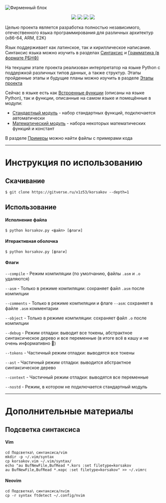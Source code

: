 ![Фирменный блок](<https://gitverse.ru/api/repos/korsakov/mediakit/raw/branch/master/Корсаков%20(блок)/Корсаков%20(блок,%20скруглённый%20прямоугольник)/Корсаков%20(блок,%20скруглённый%20прямоугольник).svg>)

<p align="center">
    <a><img src="https://badgen.net/badge/Текущая%20версия/v0.5.6.1/green" /></a>
    <a><img src="https://badgen.net/badge/Компилятор/В%20разработке/red" /></a>
    <a><img src="https://badgen.net/badge/Интерпретатор/Python/yellow" /></a>
    <a><img src="https://badgen.net/badge/Архитектуры/x86-64/green" /></a>
</p>

Целью проекта является разработка полностью независимого, отечественного языка программирования для различных архитектур (x86-64, ARM, E2K)

Язык поддерживает как латинское, так и кириллическое написание. Синтаксис языка можно изучить в разделах [Синтаксис](./Документация/Синтаксис.md) и [Грамматика (в формате РБНФ)](./Документация/Грамматика.md)

На текущем этапе проекта реализован интерпретатор на языке Python с поддержкой различных типов данных, а также структур. Этапы пройденные этапы и будущие планы можно изучить в разделе [Этапы проекта](./Документация/Этапы%20проекта.md)

Сейчас в языке есть как [Встроенные функции](./Документация/Встроенные%20функции.md) (описаны на языке Python), так и функции, описанные на самом языке и помещённые в модули:

- [Стандартный модуль](./Документация/Стандартный%20модуль.md) - набор стандартных функций, подключается автоматически
- [Математический модуль](./Документация/Математический%20модуль.md) - набора некоторых математических функций и констант

В разделе [Примеры](./Примеры) можно найти файлы с примерами кода

---

# Инструкция по использованию

## Скачивание

```console
$ git clone https://gitverse.ru/x1z53/korsakov --depth=1
```

## Использование

#### Исполнение файла

```console
$ python korsakov.py <файл> [флаги]
```

#### Итерактивная оболочка

```console
$ python korsakov.py [флаги]
```

#### Флаги

`--compile` - Режим компиляции (по умолчанию, файлы `.asm` и `.o` удаляются)

`--asm` - Только в режиме компиляции: сохраняет файл `.asm` после компилции

`--comments` - Только в режиме компиляции и флаге `--asm`: сохраняет в файле `.asm` комментарии

`--object` - Только в режиме компиляции: сохраняет файл `.o` после компилции

`--debug` - Режим отладки: выводит все токены, абстрактное синтаксическое дерево и все переменные (в итоге всё в кашу и не очень информативно 🙂)

`--tokens` - Частичный режим отладки: выводятся все токены

`--ast` - Частичный режим отладки: выводится абстрактное синтаксическое дерево

`--context` - Частичный режим отладки: выводятся все переменные

`--nostd` - Режим, в котором не подключается стандартный модуль

---

# Дополнительные материалы

## Подсветка синтаксиса

#### Vim

```shell
cd Подсветка\ синтаксиса/vim
mkdir -p ~/.vim/syntax
cp korsakov.vim ~/.vim/syntax/
echo "au BufNewFile,BufRead *.kors :set filetype=korsakov
au BufNewFile,BufRead *.корс :set filetype=korsakov" >> ~/.vimrc
```

#### Neovim

```shell
cd Подсветка\ синтаксиса/nvim
cp -r syntax ftdetect ~/.config/nvim
```

